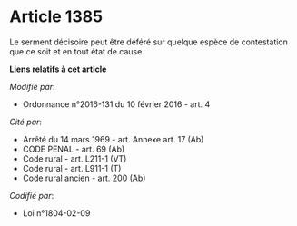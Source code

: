 # Article 1385

Le serment décisoire peut être déféré sur quelque espèce de contestation que ce soit et en tout état de cause.

**Liens relatifs à cet article**

_Modifié par_:

  - Ordonnance n°2016-131 du 10 février 2016 - art. 4

_Cité par_:

  - Arrêté du 14 mars 1969 - art. Annexe art. 17 (Ab)
  - CODE PENAL - art. 69 (Ab)
  - Code rural - art. L211-1 (VT)
  - Code rural - art. L911-1 (T)
  - Code rural ancien - art. 200 (Ab)

_Codifié par_:

  - Loi n°1804-02-09

